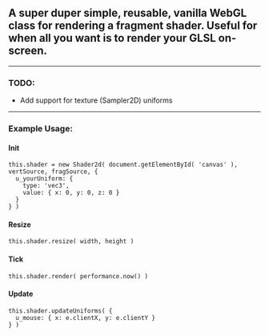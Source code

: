 ## A super duper simple, reusable, vanilla WebGL class for rendering a fragment shader. Useful for when all you want is to render your GLSL on-screen.

---

### TODO:
- Add support for texture (Sampler2D) uniforms

---

### Example Usage:

#### Init
```
this.shader = new Shader2d( document.getElementById( 'canvas' ), vertSource, fragSource, {
  u_yourUniform: {
    type: 'vec3',
    value: { x: 0, y: 0, z: 0 }
  }
} )
```

#### Resize
```
this.shader.resize( width, height )
```

#### Tick
```
this.shader.render( performance.now() )
```

#### Update
```
this.shader.updateUniforms( {
  u_mouse: { x: e.clientX, y: e.clientY }
} )
```
